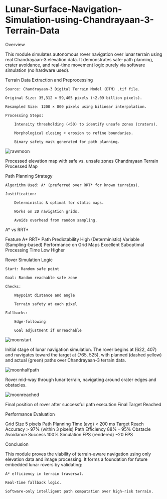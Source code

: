 # Lunar-Surface-Navigation-Simulation-using-Chandrayaan-3-Terrain-Data

Overview

This module simulates autonomous rover navigation over lunar terrain using real Chandrayaan-3 elevation data. It demonstrates safe-path planning, crater avoidance, and real-time movement logic purely via software simulation (no hardware used).

Terrain Data Extraction and Preprocessing

    Source: Chandrayaan-3 Digital Terrain Model (DTM) .tif file.

    Original Size: 35,312 × 59,405 pixels (~2.09 billion pixels).

    Resampled Size: 1200 × 800 pixels using bilinear interpolation.

    Processing Steps:

        Intensity thresholding (<50) to identify unsafe zones (craters).

        Morphological closing + erosion to refine boundaries.

        Binary safety mask generated for path planning.

![rawmoon](https://github.com/user-attachments/assets/c72c97c8-599a-4254-a36c-c685725ff8e6)

Processed elevation map with safe vs. unsafe zones
Chandrayaan Terrain Processed Map

Path Planning Strategy

    Algorithm Used: A* (preferred over RRT* for known terrains).

    Justification:

        Deterministic & optimal for static maps.

        Works on 2D navigation grids.

        Avoids overhead from random sampling.


A* vs RRT*

Feature	A*	RRT*
Path Predictability	High (Deterministic)	Variable (Sampling-based)
Performance on Grid Maps	Excellent	Suboptimal
Processing Time	Low	Higher


Rover Simulation Logic

    Start: Random safe point

    Goal: Random reachable safe zone

    Checks:

        Waypoint distance and angle

        Terrain safety at each pixel

    Fallbacks:

        Edge-following

        Goal adjustment if unreachable

![moonstart](https://github.com/user-attachments/assets/987a127d-2eb2-4ea5-842d-6cf638b8f9ad)

Initial stage of lunar navigation simulation. The rover begins at (622, 407)
and navigates toward the target at (765, 525), with planned (dashed yellow) and actual
(green) paths over Chandrayaan-3 terrain data.

![moonhalfpath](https://github.com/user-attachments/assets/6eafa9bd-a8dd-4363-b246-580472fa9a7e)

Rover mid-way through lunar terrain, navigating around crater edges and
obstacles.

![moonreached](https://github.com/user-attachments/assets/8b8bb5a3-9e74-4265-b5f7-b51d845431e2)

Final position of rover after successful path execution
Final Target Reached

Performance Evaluation


Grid Size	5 pixels
Path Planning Time (avg)	< 200 ms
Target Reach Accuracy	> 97% (within 3 pixels)
Path Efficiency	88% – 95%
Obstacle Avoidance Success	100%
Simulation FPS (rendered)	~20 FPS

Conclusion

This module proves the viability of terrain-aware navigation using only elevation data and image processing. It forms a foundation for future embedded lunar rovers by validating:

    A* efficiency in terrain traversal.

    Real-time fallback logic.

    Software-only intelligent path computation over high-risk terrain.
